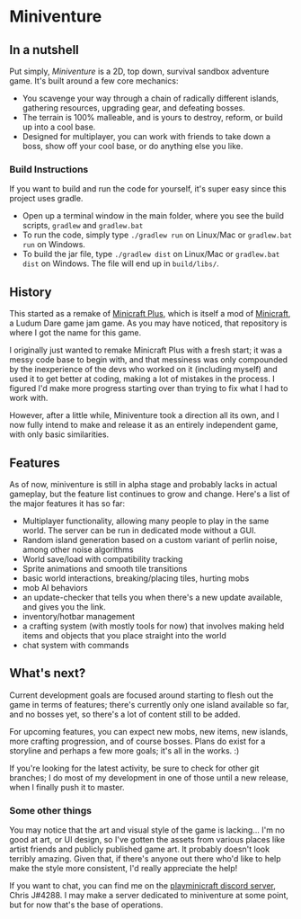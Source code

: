 # Miniventure

## In a nutshell
Put simply, *Miniventure* is a 2D, top down, survival sandbox adventure game. It's built around a few core mechanics:
- You scavenge your way through a chain of radically different islands, gathering resources, upgrading gear, and defeating bosses.
- The terrain is 100% malleable, and is yours to destroy, reform, or build up into a cool base.
- Designed for multiplayer, you can work with friends to take down a boss, show off your cool base, or do anything else you like.

### Build Instructions

If you want to build and run the code for yourself, it's super easy since this project uses gradle.
- Open up a terminal window in the main folder, where you see the build scripts, `gradlew` and `gradlew.bat`
- To run the code, simply type `./gradlew run` on Linux/Mac or `gradlew.bat run` on Windows.
- To build the jar file, type `./gradlew dist` on Linux/Mac or `gradlew.bat dist` on Windows. The file will end up in `build/libs/`.

## History
This started as a remake of [Minicraft Plus](https://github.com/chrisj42/minicraft-plus-revived), which is itself a mod of [Minicraft](https://github.com/shylor/miniventure), a Ludum Dare game jam game. As you may have noticed, that repository is where I got the name for this game.

I originally just wanted to remake Minicraft Plus with a fresh start; it was a messy code base to begin with, and that messiness was only compounded by the inexperience of the devs who worked on it (including myself) and used it to get better at coding, making a lot of mistakes in the process. I figured I'd make more progress starting over than trying to fix what I had to work with.

However, after a little while, Miniventure took a direction all its own, and I now fully intend to make and release it as an entirely independent game, with only basic similarities.

## Features
As of now, miniventure is still in alpha stage and probably lacks in actual gameplay, but the feature list continues to grow and change. Here's a list of the major features it has so far:

  - Multiplayer functionality, allowing many people to play in the same world. The server can be run in dedicated mode without a GUI.
  - Random island generation based on a custom variant of perlin noise, among other noise algorithms
  - World save/load with compatibility tracking
  - Sprite animations and smooth tile transitions
  - basic world interactions, breaking/placing tiles, hurting mobs
  - mob AI behaviors
  - an update-checker that tells you when there's a new update available, and gives you the link.
  - inventory/hotbar management
  - a crafting system (with mostly tools for now) that involves making held items and objects that you place straight into the world
  - chat system with commands 

## What's next?

Current development goals are focused around starting to flesh out the game in terms of features; there's currently only one island available so far, and no bosses yet, so there's a lot of content still to be added.

For upcoming features, you can expect new mobs, new items, new islands, more crafting progression, and of course bosses. 
Plans do exist for a storyline and perhaps a few more goals; it's all in the works. :)

If you're looking for the latest activity, be sure to check for other git branches; I do most of my development in one of those until a new release, when I finally push it to master.

### Some other things

You may notice that the art and visual style of the game is lacking... I'm no good at art, or UI design, so I've gotten the assets from various places like artist friends and publicly published game art. It probably doesn't look terribly amazing.
Given that, if there's anyone out there who'd like to help make the style more consistent, I'd really appreciate the help!

If you want to chat, you can find me on the [playminicraft discord server](https://discord.me/minicraft), Chris J#4288. I may make a server dedicated to miniventure at some point, but for now that's the base of operations.
